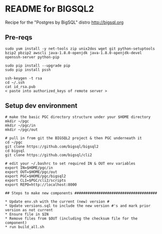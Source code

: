 # README for BIGSQL2 #

Recipe for the "Postgres by BigSQL" distro http://bigsql.org

## Pre-reqs #################################################
```
sudo yum install -y net-tools zip unix2dos wget git python-setuptools bzip2 pbzip2 awscli java-1.8.0-openjdk java-1.8.0-openjdk-devel openssh-server python-pip

sudo pip install --upgrade pip
sudo pip install pssh

ssh-keygen -t rsa
cd ~/.ssh
cat id_rsa.pub
< paste into authorized_keys of remote server >
```

## Setup dev environment ####################################
```
# make the basic PGC directory structure under your $HOME directory
mkdir ~/pgc
mkdir ~/pgc/in
mkdir ~/pgc/out

# pull in from git the BIGSQL2 project & then PGC underneath it
cd ~/pgc
git clone https://github.com/bigsql/bigsql2  
cd bigsql
git clone https://github.com/bigsql/cli2

# edit your ~/.bashrc to set required IN & OUT env variables
export IN=$HOME/pgc/in
export OUT=$HOME/pgc/out
export PGC=$HOME/pgc/bigsql2
export CLI=$PGC/cli2/scripts
export REPO=http://localhost:8000

## Steps to make new components ######################################

* Update env.sh with the current (new) version #
* Update versions.sql to include the new version #'s and mark prior version as not current
* Ensure file in $IN
* Remove files from $OUT (including the checksum file for the component)
* run build_all.sh

